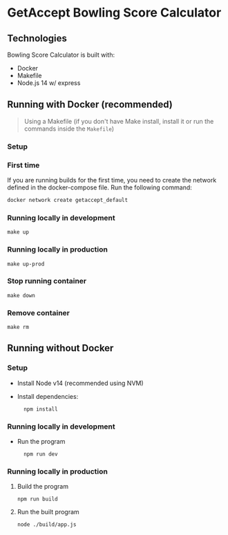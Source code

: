 # GetAccept Bowling Score Calculator 

## Technologies

Bowling Score Calculator is built with:

- Docker
- Makefile
- Node.js 14 w/ express

## Running with Docker (recommended)

> Using a Makefile (if you don't have Make install, install it or run the commands inside the `Makefile`)

### Setup

### First time

If you are running builds for the first time, you need to create the network defined in the docker-compose file. Run the following command:

```bash
docker network create getaccept_default
```

### Running locally in development

```
make up
```

### Running locally in production

```
make up-prod
```

### Stop running container

```
make down
```

### Remove container

```
make rm
```

## Running without Docker

### Setup

- Install Node v14 (recommended using NVM)

- Install dependencies:

        npm install

### Running locally in development

- Run the program

        npm run dev

### Running locally in production

1.  Build the program

        npm run build

2.  Run the built program

        node ./build/app.js
